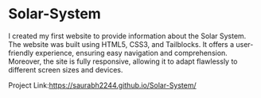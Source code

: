 # Solar-System

I created my first website to provide information about the Solar System. The website was built using HTML5, CSS3, and Tailblocks. It offers a user-friendly experience, ensuring easy navigation and comprehension. Moreover, the site is fully responsive, allowing it to adapt flawlessly to different screen sizes and devices.

Project Link:https://saurabh2244.github.io/Solar-System/
